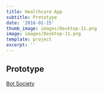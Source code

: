 ```yaml
---
title: Healthcare App
subtitle: Prototype
date: '2018-01-15'
thumb_image: images/Desktop-11.png
image: images/Desktop-11.png
template: project
excerpt: ''
---
```

## Prototype
[Bot Society](https://app.botsociety.io/2.0/designs/5fd056d41094cb4bbd86535d?m=interactive)
